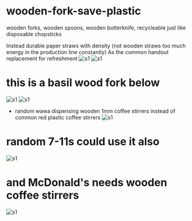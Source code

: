 # wooden-fork-save-plastic
wooden forks, wooden spoons, wooden butterknife, recycleable just like disposable chopsticks


Instead durable paper straws with density (not wooden straws too much energy in the production line constantly)
As the common handout replacement for refreshment
![s1](https://raw.githubusercontent.com/c4pt000/wooden-fork-save-plastic/main/IMG_20210913_232050843~2.jpg)
![s1](https://raw.githubusercontent.com/c4pt000/wooden-fork-save-plastic/main/IMG_20220224_190337955.jpg)
# this is a basil wood fork below
![s1](https://raw.githubusercontent.com/c4pt000/wooden-fork-save-plastic/main/IMG_20220127_055743941.jpg)
![s1](https://raw.githubusercontent.com/c4pt000/wooden-fork-save-plastic/main/IMG_20220127_060104739.jpg)
* random wawa dispensing wooden 1mm coffee stirrers instead of common red plastic coffee stirrers
![s1](https://raw.githubusercontent.com/c4pt000/wooden-fork-save-plastic/main/IMG_20220106_205446178_HDR.jpg)

# random 7-11s could use it also
![s1](https://raw.githubusercontent.com/c4pt000/wooden-fork-save-plastic/main/IMG_20220107_112921709_HDR.jpg)

# and McDonald's needs wooden coffee stirrers

![s1](https://raw.githubusercontent.com/c4pt000/wooden-fork-save-plastic/main/IMG_20220215_060353482.jpg)

